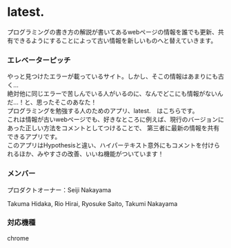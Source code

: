 # latest.
プログラミングの書き方の解説が書いてあるwebページの情報を誰でも更新、共有できるようにすることによって古い情報を新しいものへと替えていきます。


### エレベーターピッチ
やっと見つけたエラーが載っているサイト。しかし、そこの情報はあまりにも古く…<br>
絶対他に同じエラーで苦しんでいる人がいるのに、なんでどこにも情報がないんだ…！と、思ったそこのあなた！<br>
プログラミングを勉強する人のためのアプリ、latest.　はこちらです。<br>
これは情報が古いwebページでも、好きなところに例えば、現行のバージョンにあった正しい方法をコメントとしてつけることで、
第三者に最新の情報を共有できるアプリです。<br>
このアプリはHypothesisと違い、ハイパーテキスト意外にもコメントを付けられるほか、みやすさの改善、いいね機能がついています！

### メンバー
プロダクトオーナー：Seiji Nakayama

Takuma Hidaka, Rio Hirai, Ryosuke Saito, Takumi Nakayama

### 対応機種
chrome
